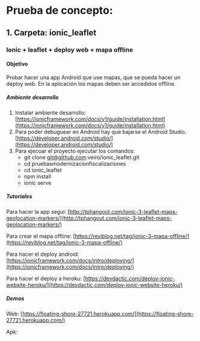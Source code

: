 # Prueba de concepto: 

## 1. Carpeta: ionic_leaflet 

### Ionic + leaflet + deploy web + mapa offline

#### Objetivo
Probar hacer una app Android que use mapas, que se pueda hacer un deploy web.
En la aplicación los mapas deben ser accedidos offline.

##### Ambiente desarrollo
1.	Instalar ambiente desarrollo: [https://ionicframework.com/docs/v1/guide/installation.html](https://ionicframework.com/docs/v1/guide/installation.html)
2.	Para poder debuguear en Android hay que bajarse el Android Studio. [https://developer.android.com/studio/](https://developer.android.com/studio/)
3.  Para ejecuar el proyecto ejecutar los comandos:
	* git clone git@github.com:veiro/ionic_leaflet.git  
	* cd pruebasmodernizacionfiscalizaciones
	* cd ionic_leaflet
	* npm install
	* ionic serve


##### Tutoriales 
Para hacer la app segui: [http://tphangout.com/ionic-3-leaflet-maps-geolocation-markers/](http://tphangout.com/ionic-3-leaflet-maps-geolocation-markers/) 

Para crear el mapa offline: [https://reviblog.net/tag/ionic-3-mapa-offline/](https://reviblog.net/tag/ionic-3-mapa-offline/)

Para hacer el deploy android: [https://ionicframework.com/docs/intro/deploying/](https://ionicframework.com/docs/intro/deploying/)

Para hacer el deploy a heroku: [https://devdactic.com/deploy-ionic-website-heroku/](https://devdactic.com/deploy-ionic-website-heroku/)

##### Demos

Web: [https://floating-shore-27721.herokuapp.com/](https://floating-shore-27721.herokuapp.com/)

Apk: 
